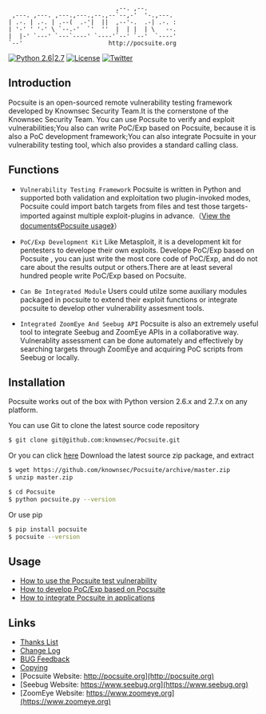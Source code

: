 
```
                              ,--. ,--.
 ,---. ,---. ,---.,---.,--.,--`--,-'  '-.,---.
| .-. | .-. | .--(  .-'|  ||  ,--'-.  .-| .-. :
| '-' ' '-' \ `--.-'  `'  ''  |  | |  | \   --.
|  |-' `---' `---`----' `----'`--' `--'  `----'
`--'                        http://pocsuite.org
```

[![Python 2.6|2.7](https://img.shields.io/badge/python-2.6|2.7-yellow.svg)](https://www.python.org/) [![License](https://img.shields.io/badge/license-GPLv2-red.svg)](https://raw.githubusercontent.com/knownsec/Pocsuite/master/docs/COPYING) [![Twitter](https://img.shields.io/badge/twitter-@seebug-blue.svg)](https://twitter.com/sebug)

Introduction
----
Pocsuite is an open-sourced remote vulnerability testing framework developed by Knownsec Security Team.It is the cornerstone of the Knownsec Security Team.
You can use Pocsuite to verify and exploit vulnerabilities;You also can write PoC/Exp based on Pocsuite, because it is also a PoC development framework;You can also integrate Pocsuite in your vulnerability testing tool, which also provides a standard calling class.


Functions
---------
* ```Vulnerability Testing Framework```
Pocsuite is written in Python and supported both validation and exploitation two plugin-invoked modes, Pocsuite could import batch targets from files and test those targets-imported against multiple exploit-plugins in advance.（[View the documents《Pocsuite usage》](./docs/USAGE.md)）

* ```PoC/Exp Development Kit```
Like Metasploit, it is a development kit for pentesters to develope their own exploits. Develope PoC/Exp based on Pocsuite , you can just write the most core code of PoC/Exp, and do not care about the results output or others.There are at least several hundred people  write PoC/Exp based on Pocsuite.

* ```Can Be Integrated Module```
Users could utilze some auxiliary modules packaged in pocsuite to extend their exploit functions or integrate pocsuite to develop other vulnerability assesment tools.

* ```Integrated ZoomEye And Seebug API```
Pocsuite is also an extremely useful tool to integrate Seebug and ZoomEye APIs in a collaborative way. Vulnerablity assessment can be done automately and effectively by searching targets through ZoomEye and acquiring PoC scripts from Seebug or locally.


Installation
-----
Pocsuite works out of the box with Python version 2.6.x and 2.7.x on any platform.

You can use Git to clone the latest source code repository

``` bash
$ git clone git@github.com:knownsec/Pocsuite.git
```
Or you can click [here](https://github.com/knownsec/Pocsuite/archive/master.zip) Download the latest source zip package, and extract

``` bash
$ wget https://github.com/knownsec/Pocsuite/archive/master.zip
$ unzip master.zip
```

``` bash
$ cd Pocsuite
$ python pocsuite.py --version
```

Or use pip

``` bash
$ pip install pocsuite
$ pocsuite --version
```

Usage
------
* [How to use the Pocsuite test vulnerability](./docs/USAGE.md)
* [How to develop PoC/Exp based on Pocsuite](./docs/CODING.md)
* [How to integrate Pocsuite in applications](./docs/INTEGRATE.md)

Links
---------
* [Thanks List](./docs/THANKS.md)
* [Change Log](./docs/CHANGELOG.md)
* [BUG Feedback](https://github.com/knownsec/Pocsuite/issues)
* [Copying](./docs/COPYING)
* [Pocsuite Website: http://pocsuite.org](http://pocsuite.org)
* [Seebug Website: https://www.seebug.org](https://www.seebug.org)
* [ZoomEye Website: https://www.zoomeye.org](https://www.zoomeye.org)
